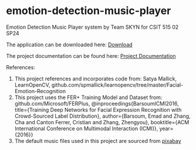 # emotion-detection-music-player
Emotion Detection Music Player system by Team SKYN for CSIT 515 02 SP24

The application can be downloaded here: [Download](https://github.com/smeraldoflower/emotion-detection-music-player/archive/refs/heads/main.zip)

The project documentation can be found here: [Project Documentation](https://github.com/smeraldoflower/emotion-detection-music-player/blob/main/Software%20Project%20Documentation%20-%20Team%20SKYN%20EDMP.pdf)

References:
1. This project references and incorporates code from: Satya Mallick, LearnOpenCV, github.com/spmallick/learnopencv/tree/master/Facial-Emotion-Recognition
2. This project uses the FER+ Training Model and Dataset from:  github.com/Microsoft/FERPlus, @inproceedings{BarsoumICMI2016, title={Training Deep Networks for Facial Expression Recognition with Crowd-Sourced Label Distribution}, author={Barsoum, Emad and Zhang, Cha and Canton Ferrer, Cristian and Zhang, Zhengyou}, booktitle={ACM International Conference on Multimodal Interaction (ICMI)}, year={2016}}
3. The default music files used in this project are sourced from [pixabay](https://pixabay.com/)
